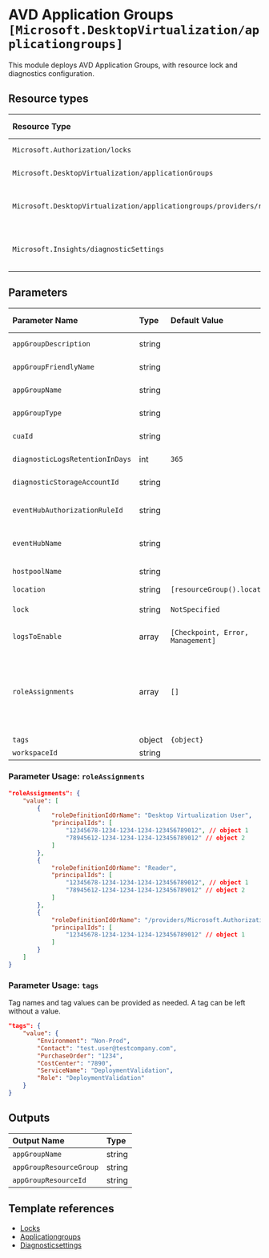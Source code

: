 # AVD Application Groups `[Microsoft.DesktopVirtualization/applicationgroups]`

This module deploys AVD Application Groups, with resource lock and diagnostics configuration.

## Resource types

| Resource Type | Api Version |
| :-- | :-- |
| `Microsoft.Authorization/locks` | 2016-09-01 |
| `Microsoft.DesktopVirtualization/applicationGroups` | 2021-07-12 |
| `Microsoft.DesktopVirtualization/applicationgroups/providers/roleAssignments` | 2021-04-01-preview |
| `Microsoft.Insights/diagnosticSettings` | 2017-05-01-preview |

## Parameters

| Parameter Name | Type | Default Value | Possible Values | Description |
| :-- | :-- | :-- | :-- | :-- |
| `appGroupDescription` | string |  |  | Optional. The description of the Application Group to be created. |
| `appGroupFriendlyName` | string |  |  | Optional. The friendly name of the Application Group to be created. |
| `appGroupName` | string |  |  | Required. Name of the Application Group to create this application in. |
| `appGroupType` | string |  | `[RemoteApp, Desktop]` | Required. The type of the Application Group to be created. Allowed values: RemoteApp or Desktop |
| `cuaId` | string |  |  | Optional. Customer Usage Attribution id (GUID). This GUID must be previously registered |
| `diagnosticLogsRetentionInDays` | int | `365` |  | Optional. Specifies the number of days that logs will be kept for; a value of 0 will retain data indefinitely. |
| `diagnosticStorageAccountId` | string |  |  | Optional. Resource identifier of the Diagnostic Storage Account. |
| `eventHubAuthorizationRuleId` | string |  |  | Optional. Resource ID of the event hub authorization rule for the Event Hubs namespace in which the event hub should be created or streamed to. |
| `eventHubName` | string |  |  | Optional. Name of the event hub within the namespace to which logs are streamed. Without this, an event hub is created for each log category. |
| `hostpoolName` | string |  |  | Required. Name of the Host Pool to be linked to this Application Group. |
| `location` | string | `[resourceGroup().location]` |  | Optional. Location for all resources. |
| `lock` | string | `NotSpecified` | `[CanNotDelete, NotSpecified, ReadOnly]` | Optional. Specify the type of lock. |
| `logsToEnable` | array | `[Checkpoint, Error, Management]` | `[Checkpoint, Error, Management]` | Optional. The name of logs that will be streamed. |
| `roleAssignments` | array | `[]` |  | Optional. Array of role assignment objects that contain the 'roleDefinitionIdOrName' and 'principalIds' to define RBAC role assignments on this resource. In the roleDefinitionIdOrName attribute, you can provide either the display name of the role definition, or it's fully qualified ID in the following format: '/providers/Microsoft.Authorization/roleDefinitions/c2f4ef07-c644-48eb-af81-4b1b4947fb11' |
| `tags` | object | `{object}` |  | Optional. Tags of the resource. |
| `workspaceId` | string |  |  | Optional. Resource identifier of Log Analytics. |

### Parameter Usage: `roleAssignments`

```json
"roleAssignments": {
    "value": [
        {
            "roleDefinitionIdOrName": "Desktop Virtualization User",
            "principalIds": [
                "12345678-1234-1234-1234-123456789012", // object 1
                "78945612-1234-1234-1234-123456789012" // object 2
            ]
        },
        {
            "roleDefinitionIdOrName": "Reader",
            "principalIds": [
                "12345678-1234-1234-1234-123456789012", // object 1
                "78945612-1234-1234-1234-123456789012" // object 2
            ]
        },
        {
            "roleDefinitionIdOrName": "/providers/Microsoft.Authorization/roleDefinitions/c2f4ef07-c644-48eb-af81-4b1b4947fb11",
            "principalIds": [
                "12345678-1234-1234-1234-123456789012" // object 1
            ]
        }
    ]
}
```

### Parameter Usage: `tags`

Tag names and tag values can be provided as needed. A tag can be left without a value.

```json
"tags": {
    "value": {
        "Environment": "Non-Prod",
        "Contact": "test.user@testcompany.com",
        "PurchaseOrder": "1234",
        "CostCenter": "7890",
        "ServiceName": "DeploymentValidation",
        "Role": "DeploymentValidation"
    }
}
```

## Outputs

| Output Name | Type |
| :-- | :-- |
| `appGroupName` | string |
| `appGroupResourceGroup` | string |
| `appGroupResourceId` | string |

## Template references

- [Locks](https://docs.microsoft.com/en-us/azure/templates/Microsoft.Authorization/2016-09-01/locks)
- [Applicationgroups](https://docs.microsoft.com/en-us/azure/templates/Microsoft.DesktopVirtualization/2021-07-12/applicationGroups)
- [Diagnosticsettings](https://docs.microsoft.com/en-us/azure/templates/Microsoft.Insights/2017-05-01-preview/diagnosticSettings)
